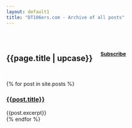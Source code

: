 ```yaml
---
layout: default1
title: "DT106ers.com - Archive of all posts"
---
```

<div class="dark grey" style="padding: 30px 0 30px 0;">
	<div class="row">
		<div class="small-12 small-centered columns">
			<h2 class="text-center title-section-1">{{page.title | upcase}}</h2>
			<h3 class="text-center title-section-s "><small><a class=" quiet" href="{{ "/feed.xml" | prepend: site.baseurl }}">Subscribe</a></small></h3>
		</div>
	</div>
</div>
{% for post in site.posts  %}
<div class="row">  	  
	  <div class="small-centered small-12 large-8 columns end">
	    <article class="post-content">
		<h3 class="text-center"><a href="{{post.url | prepend: site.baseurl }}">{{post.title}}</a></h3>
	    	{{post.excerpt}}
	    </article>
		<hr />
	  </div>
</div>
{% endfor %}
